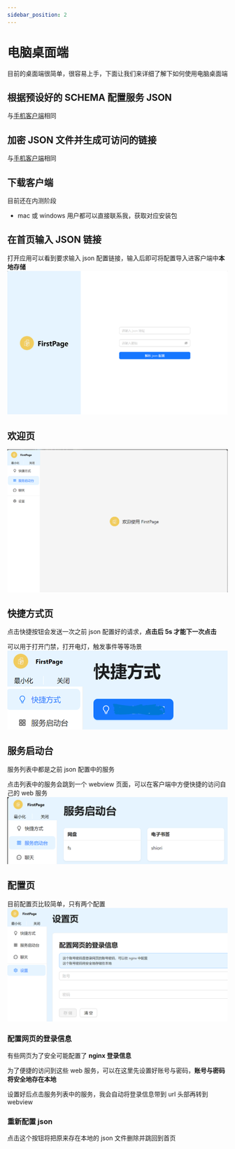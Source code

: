 ```yaml
---
sidebar_position: 2
---
```


# 电脑桌面端

目前的桌面端很简单，很容易上手，下面让我们来详细了解下如何使用电脑桌面端

## 根据预设好的 SCHEMA 配置服务 JSON

与[手机客户端](./mobile#根据预设好的-schema-配置服务-json)相同

## 加密 JSON 文件并生成可访问的链接

与[手机客户端](./mobile#加密-json-文件并生成可访问的链接)相同

## 下载客户端

目前还在内测阶段

- mac 或 windows 用户都可以直接联系我，获取对应安装包

## 在首页输入 JSON 链接

打开应用可以看到要求输入 json 配置链接，输入后即可将配置导入进客户端中**本地存储**
![config page](./images/desktop-config.png)

## 欢迎页

![welcome page](./images/desktop-welcome.png)

## 快捷方式页

点击快捷按钮会发送一次之前 json 配置好的请求，**点击后 5s 才能下一次点击**

可以用于打开门禁，打开电灯，触发事件等等场景
![shortcut page](./images/desktop-shortcut.png)

## 服务启动台

服务列表中都是之前 json 配置中的服务

点击列表中的服务会跳到一个 webview 页面，可以在客户端中方便快捷的访问自己的 web 服务
![service page](./images/desktop-service.png)

## 配置页

目前配置页比较简单，只有两个配置
![setting page](./images/desktop-setting.png)

### 配置网页的登录信息

有些网页为了安全可能配置了 **nginx 登录信息**

为了便捷的访问到这些 web 服务，可以在这里先设置好账号与密码，**账号与密码将安全地存在本地**

设置好后点击服务列表中的服务，我会自动将登录信息带到 url 头部再转到 webview

### 重新配置 json

点击这个按钮将把原来存在本地的 json 文件删除并跳回到首页
